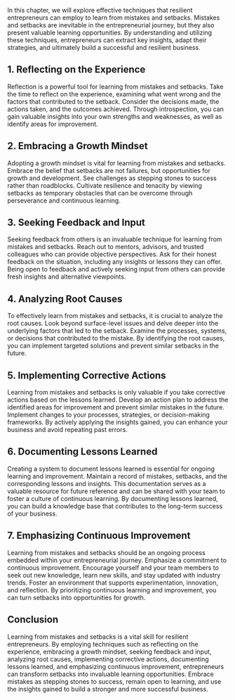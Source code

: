 
In this chapter, we will explore effective techniques that resilient entrepreneurs can employ to learn from mistakes and setbacks. Mistakes and setbacks are inevitable in the entrepreneurial journey, but they also present valuable learning opportunities. By understanding and utilizing these techniques, entrepreneurs can extract key insights, adapt their strategies, and ultimately build a successful and resilient business.

1\. **Reflecting on the Experience**
-----------------------------------

Reflection is a powerful tool for learning from mistakes and setbacks. Take the time to reflect on the experience, examining what went wrong and the factors that contributed to the setback. Consider the decisions made, the actions taken, and the outcomes achieved. Through introspection, you can gain valuable insights into your own strengths and weaknesses, as well as identify areas for improvement.

2\. **Embracing a Growth Mindset**
---------------------------------

Adopting a growth mindset is vital for learning from mistakes and setbacks. Embrace the belief that setbacks are not failures, but opportunities for growth and development. See challenges as stepping stones to success rather than roadblocks. Cultivate resilience and tenacity by viewing setbacks as temporary obstacles that can be overcome through perseverance and continuous learning.

3\. **Seeking Feedback and Input**
---------------------------------

Seeking feedback from others is an invaluable technique for learning from mistakes and setbacks. Reach out to mentors, advisors, and trusted colleagues who can provide objective perspectives. Ask for their honest feedback on the situation, including any insights or lessons they can offer. Being open to feedback and actively seeking input from others can provide fresh insights and alternative viewpoints.

4\. **Analyzing Root Causes**
----------------------------

To effectively learn from mistakes and setbacks, it is crucial to analyze the root causes. Look beyond surface-level issues and delve deeper into the underlying factors that led to the setback. Examine the processes, systems, or decisions that contributed to the mistake. By identifying the root causes, you can implement targeted solutions and prevent similar setbacks in the future.

5\. **Implementing Corrective Actions**
--------------------------------------

Learning from mistakes and setbacks is only valuable if you take corrective actions based on the lessons learned. Develop an action plan to address the identified areas for improvement and prevent similar mistakes in the future. Implement changes to your processes, strategies, or decision-making frameworks. By actively applying the insights gained, you can enhance your business and avoid repeating past errors.

6\. **Documenting Lessons Learned**
----------------------------------

Creating a system to document lessons learned is essential for ongoing learning and improvement. Maintain a record of mistakes, setbacks, and the corresponding lessons and insights. This documentation serves as a valuable resource for future reference and can be shared with your team to foster a culture of continuous learning. By documenting lessons learned, you can build a knowledge base that contributes to the long-term success of your business.

7\. **Emphasizing Continuous Improvement**
-----------------------------------------

Learning from mistakes and setbacks should be an ongoing process embedded within your entrepreneurial journey. Emphasize a commitment to continuous improvement. Encourage yourself and your team members to seek out new knowledge, learn new skills, and stay updated with industry trends. Foster an environment that supports experimentation, innovation, and reflection. By prioritizing continuous learning and improvement, you can turn setbacks into opportunities for growth.

Conclusion
----------

Learning from mistakes and setbacks is a vital skill for resilient entrepreneurs. By employing techniques such as reflecting on the experience, embracing a growth mindset, seeking feedback and input, analyzing root causes, implementing corrective actions, documenting lessons learned, and emphasizing continuous improvement, entrepreneurs can transform setbacks into invaluable learning opportunities. Embrace mistakes as stepping stones to success, remain open to learning, and use the insights gained to build a stronger and more successful business.
